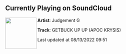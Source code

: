 ## Currently Playing on SoundCloud

[<img align="left" width="100" src="https://i1.sndcdn.com/artworks-0Eb5jYNrw2yv4aIA-meSoTg-t500x500.jpg">](https://soundcloud.com/judgementg/getbuck-up-up-apoc-krysis)

**Artist**: Judgement G 

**Track**: GETBUCK UP UP (APOC KRYSIS)

Last updated at 08/13/2022 09:51
